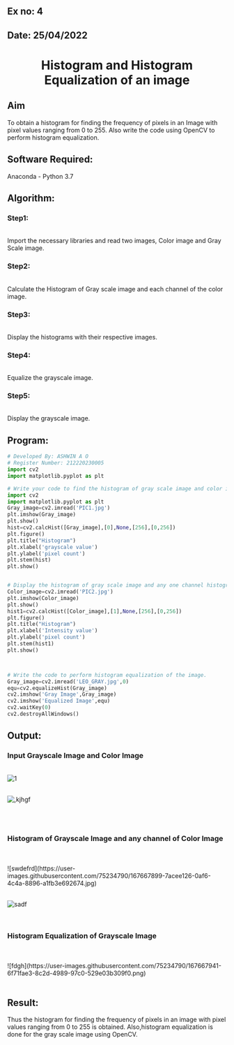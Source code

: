 ## Ex no: 4
## Date: 25/04/2022
# <p align="center">Histogram and Histogram Equalization of an image</p>
## Aim
To obtain a histogram for finding the frequency of pixels in an Image with pixel values ranging from 0 to 255. Also write the code using OpenCV to perform histogram equalization.

## Software Required:
Anaconda - Python 3.7

## Algorithm:
### Step1:
<br>Import the necessary libraries and read two images, Color image and Gray Scale image.

### Step2:
<br>Calculate the Histogram of Gray scale image and each channel of the color image.

### Step3:
<br>Display the histograms with their respective images.

### Step4:
<br>Equalize the grayscale image.

### Step5:
<br>Display the grayscale image.

## Program:
```python
# Developed By: ASHWIN A O 
# Register Number: 212220230005
import cv2
import matplotlib.pyplot as plt

# Write your code to find the histogram of gray scale image and color image channels.
import cv2
import matplotlib.pyplot as plt
Gray_image=cv2.imread('PIC1.jpg')
plt.imshow(Gray_image)
plt.show()
hist=cv2.calcHist([Gray_image],[0],None,[256],[0,256])
plt.figure()
plt.title("Histogram")
plt.xlabel('grayscale value')
plt.ylabel('pixel count')
plt.stem(hist)
plt.show()


# Display the histogram of gray scale image and any one channel histogram from color image
Color_image=cv2.imread('PIC2.jpg')
plt.imshow(Color_image)
plt.show()
hist1=cv2.calcHist([Color_image],[1],None,[256],[0,256])
plt.figure()
plt.title("Histogram")
plt.xlabel('Intensity value')
plt.ylabel('pixel count')
plt.stem(hist1)
plt.show()



# Write the code to perform histogram equalization of the image. 
Gray_image=cv2.imread('LEO_GRAY.jpg',0)
equ=cv2.equalizeHist(Gray_image)
cv2.imshow('Gray Image',Gray_image)
cv2.imshow('Equalized Image',equ)
cv2.waitKey(0)
cv2.destroyAllWindows()


```
## Output:
### Input Grayscale Image and Color Image
<br>![1](https://user-images.githubusercontent.com/75234790/167667538-7b023afd-d7f1-4288-9501-72d000b7f33e.jpg)

<br>![,kjhgf](https://user-images.githubusercontent.com/75234790/167667876-b91877ee-834c-4c83-93b9-e80679e981b4.png)

<br>
<br>

### Histogram of Grayscale Image and any channel of Color Image
<br>
<br>![swdefrd](https://user-images.githubusercontent.com/75234790/167667899-7acee126-0af6-4c4a-8896-a1fb3e692674.jpg)

<br>![sadf](https://user-images.githubusercontent.com/75234790/167667926-b0bce88c-c033-45f4-8ba9-967ecfa955c5.jpg)

<br>

### Histogram Equalization of Grayscale Image
<br>
<br>![fdgh](https://user-images.githubusercontent.com/75234790/167667941-6f71fae3-8c2d-4989-97c0-529e03b309f0.png)

<br>
<br>

## Result: 
Thus the histogram for finding the frequency of pixels in an image with pixel values ranging from 0 to 255 is obtained. Also,histogram equalization is done for the gray scale image using OpenCV.
